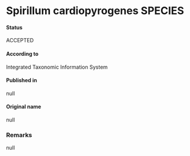 Spirillum cardiopyrogenes SPECIES
=======

#### Status
ACCEPTED

#### According to
Integrated Taxonomic Information System

#### Published in
null

#### Original name
null

### Remarks
null